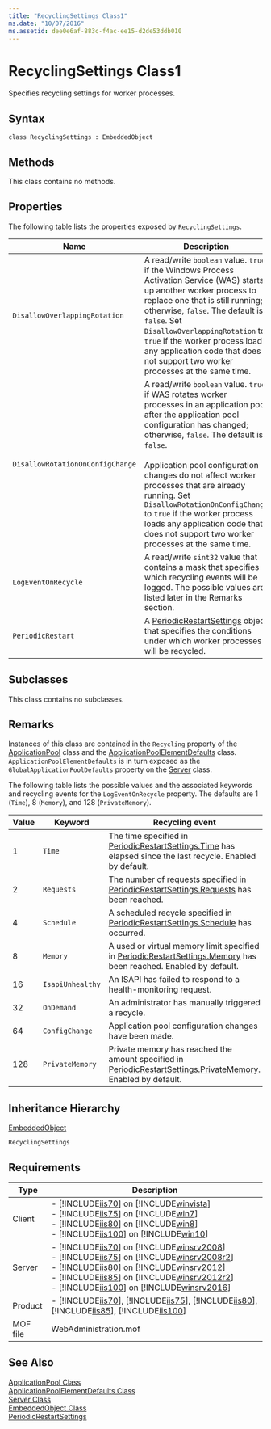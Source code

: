 ```yaml
---
title: "RecyclingSettings Class1"
ms.date: "10/07/2016"
ms.assetid: dee0e6af-883c-f4ac-ee15-d2de53ddb010
---
```

# RecyclingSettings Class1

Specifies recycling settings for worker processes.  
  
## Syntax  
  
```vbs  
class RecyclingSettings : EmbeddedObject  
```  
  
## Methods  

 This class contains no methods.  
  
## Properties  

 The following table lists the properties exposed by `RecyclingSettings`.  
  
|Name|Description|  
|----------|-----------------|  
|`DisallowOverlappingRotation`|A read/write `boolean` value. `true` if the Windows Process Activation Service (WAS) starts up another worker process to replace one that is still running; otherwise, `false`. The default is `false`. Set `DisallowOverlappingRotation` to `true` if the worker process loads any application code that does not support two worker processes at the same time.|  
|`DisallowRotationOnConfigChange`|A read/write `boolean` value. `true` if WAS rotates worker processes in an application pool after the application pool configuration has changed; otherwise, `false`. The default is `false`.<br /><br /> Application pool configuration changes do not affect worker processes that are already running. Set `DisallowRotationOnConfigChange` to `true` if the worker process loads any application code that does not support two worker processes at the same time.|  
|`LogEventOnRecycle`|A read/write `sint32` value that contains a mask that specifies which recycling events will be logged. The possible values are listed later in the Remarks section.|  
|`PeriodicRestart`|A [PeriodicRestartSettings](../wmi-provider/periodicrestartsettings-class.md) object that specifies the conditions under which worker processes will be recycled.|  
  
## Subclasses  

 This class contains no subclasses.  
  
## Remarks  

 Instances of this class are contained in the `Recycling` property of the [ApplicationPool](../wmi-provider/applicationpool-class.md) class and the [ApplicationPoolElementDefaults](../wmi-provider/applicationpoolelementdefaults-class.md) class. `ApplicationPoolElementDefaults` is in turn exposed as the `GlobalApplicationPoolDefaults` property on the [Server](../wmi-provider/server-class.md) class.  
  
 The following table lists the possible values and the associated keywords and recycling events for the `LogEventOnRecycle` property. The defaults are 1 (`Time`), 8 (`Memory`), and 128 (`PrivateMemory`).  
  
|Value|Keyword|Recycling event|  
|-----------|-------------|---------------------|  
|1|`Time`|The time specified in [PeriodicRestartSettings.Time](../wmi-provider/periodicrestartsettings-class.md) has elapsed since the last recycle. Enabled by default.|  
|2|`Requests`|The number of requests specified in [PeriodicRestartSettings.Requests](../wmi-provider/periodicrestartsettings-class.md) has been reached.|  
|4|`Schedule`|A scheduled recycle specified in [PeriodicRestartSettings.Schedule](../wmi-provider/periodicrestartsettings-class.md) has occurred.|  
|8|`Memory`|A used or virtual memory limit specified in [PeriodicRestartSettings.Memory](../wmi-provider/periodicrestartsettings-class.md) has been reached. Enabled by default.|  
|16|`IsapiUnhealthy`|An ISAPI has failed to respond to a health-monitoring request.|  
|32|`OnDemand`|An administrator has manually triggered a recycle.|  
|64|`ConfigChange`|Application pool configuration changes have been made.|  
|128|`PrivateMemory`|Private memory has reached the amount specified in [PeriodicRestartSettings.PrivateMemory](../wmi-provider/periodicrestartsettings-class.md). Enabled by default.|  
  
## Inheritance Hierarchy  

 [EmbeddedObject](../wmi-provider/embeddedobject-class.md)  
  
 `RecyclingSettings`  
  
## Requirements  
  
|Type|Description|  
|----------|-----------------|  
|Client|-   [!INCLUDE[iis70](../wmi-provider/includes/iis70-md.md)] on [!INCLUDE[winvista](../wmi-provider/includes/winvista-md.md)]<br />-   [!INCLUDE[iis75](../wmi-provider/includes/iis75-md.md)] on [!INCLUDE[win7](../wmi-provider/includes/win7-md.md)]<br />-   [!INCLUDE[iis80](../wmi-provider/includes/iis80-md.md)] on [!INCLUDE[win8](../wmi-provider/includes/win8-md.md)]<br />-   [!INCLUDE[iis100](../wmi-provider/includes/iis100-md.md)] on [!INCLUDE[win10](../wmi-provider/includes/win10-md.md)]|  
|Server|-   [!INCLUDE[iis70](../wmi-provider/includes/iis70-md.md)] on [!INCLUDE[winsrv2008](../wmi-provider/includes/winsrv2008-md.md)]<br />-   [!INCLUDE[iis75](../wmi-provider/includes/iis75-md.md)] on [!INCLUDE[winsrv2008r2](../wmi-provider/includes/winsrv2008r2-md.md)]<br />-   [!INCLUDE[iis80](../wmi-provider/includes/iis80-md.md)] on [!INCLUDE[winsrv2012](../wmi-provider/includes/winsrv2012-md.md)]<br />-   [!INCLUDE[iis85](../wmi-provider/includes/iis85-md.md)] on [!INCLUDE[winsrv2012r2](../wmi-provider/includes/winsrv2012r2-md.md)]<br />-   [!INCLUDE[iis100](../wmi-provider/includes/iis100-md.md)] on [!INCLUDE[winsrv2016](../wmi-provider/includes/winsrv2016-md.md)]|  
|Product|-   [!INCLUDE[iis70](../wmi-provider/includes/iis70-md.md)], [!INCLUDE[iis75](../wmi-provider/includes/iis75-md.md)], [!INCLUDE[iis80](../wmi-provider/includes/iis80-md.md)], [!INCLUDE[iis85](../wmi-provider/includes/iis85-md.md)], [!INCLUDE[iis100](../wmi-provider/includes/iis100-md.md)]|  
|MOF file|WebAdministration.mof|  
  
## See Also  

 [ApplicationPool Class](../wmi-provider/applicationpool-class.md)   
 [ApplicationPoolElementDefaults Class](../wmi-provider/applicationpoolelementdefaults-class.md)   
 [Server Class](../wmi-provider/server-class.md)   
 [EmbeddedObject Class](../wmi-provider/embeddedobject-class.md)   
 [PeriodicRestartSettings](../wmi-provider/periodicrestartsettings-class.md)
